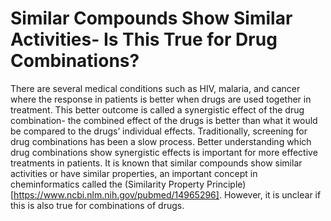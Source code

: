 # Similar Compounds Show Similar Activities- Is This True for Drug Combinations?

There are several medical conditions such as HIV, malaria, and cancer where the response in patients is better when drugs are used together in treatment. This better outcome is called a synergistic effect of the drug combination- the combined effect of the drugs is better than what it would be compared to the drugs’ individual effects. Traditionally, screening for drug combinations has been a slow process. Better understanding which drug combinations show synergistic effects is important for more effective treatments in patients. It is known that similar compounds show similar activities or have similar properties, an important concept in cheminformatics called the (Similarity Property Principle)[https://www.ncbi.nlm.nih.gov/pubmed/14965296]. However, it is unclear if this is also true for combinations of drugs. 

